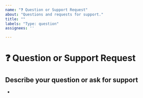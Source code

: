 ```yaml
---
name: "❓ Question or Support Request"
about: "Questions and requests for support."
title: ""
labels: "Type: question"
assignees: ''

---
```


# ❓ Question or Support Request
<!-- Do read the 100ms Docs: https://www.100ms.live/docs -->
<!-- You can ask your questions on 100ms Discord as well: https://100ms.live/discord -->


## Describe your question or ask for support
<!-- A clear and concise description of what your doubt is. -->

*

<!--📛📛📛📛📛📛📛📛📛📛📛📛📛📛📛📛📛📛📛📛📛📛📛📛📛📛📛📛📛📛

Oh, hi there! 😄

Before posting any questions or asking for support, first do read the 100ms docs at https://www.100ms.live/docs 

To expedite issue processing, please search open and closed issues before submitting a new one.
Please read our Rules of Conduct at this repository's `.github/CODE_OF_CONDUCT.md`

📛📛📛📛📛📛📛📛📛📛📛📛📛📛📛📛📛📛📛📛📛📛📛📛📛📛📛📛📛📛📛📛-->

